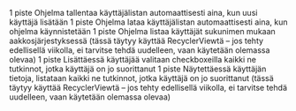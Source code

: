 1 piste
Ohjelma tallentaa käyttäjälistan automaattisesti aina, kun uusi käyttäjä lisätään
1 piste
Ohjelma lataa käyttäjälistan automaattisesti aina, kun ohjelma käynnistetään
1 piste
Ohjelma listaa käyttäjät sukunimen mukaan aakkosjärjestyksessä (tässä täytyy käyttää RecyclerViewtä – jos tehty edellisellä viikolla, ei tarvitse tehdä uudelleen, vaan käytetään olemassa olevaa)
1 piste
Lisättäessä käyttäjää valitaan checkboxeilla kaikki ne tutkinnot, jotka käyttäjä  on jo suorittanut
1 piste
Näytettäessä käyttäjän tietoja, listataan kaikki ne tutkinnot, jotka käyttäjä on jo suorittanut (tässä täytyy käyttää RecyclerViewtä – jos tehty edellisellä viikolla, ei tarvitse tehdä uudelleen, vaan käytetään olemassa olevaa)
